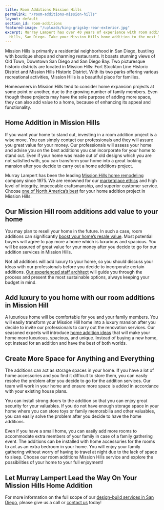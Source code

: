 ```yaml
---
title: Room Additions Mission Hills
permalink: "/room-additions-mission-hills"
layout: default
section_id: room-additions
featured-image: "/uploads/king-grigsby-rear-exterior.jpg"
excerpt: Murray Lampert has over 40 years of experience with room additions in Mission
  Hills, San Diego. Take your Mission Hills home addition to the next level with us.
---
```


Mission Hills is primarily a residential neighborhood in San Diego, bustling with boutique shops and charming restaurants. It boasts stunning views of Old Town, Downtown San Diego and San Diego Bay. Two picturesque historic districts are located in Mission Hills: Fort Stockton Line Historic District and Mission Hills Historic District. With its two parks offering various recreational activities, Mission Hills is a beautiful place for families.

Homeowners in Mission Hills tend to consider home expansion projects at some point or another, due to the growing number of family members. Even though these projects may have the sole purpose of adding more space, they can also add value to a home, because of enhancing its appeal and functionality.

## Home Addition in Mission Hills

If you want your home to stand out, investing in a room addition project is a wise move. You can simply contact our professionals and they will assure you great value for your money. Our professionals will assess your home and advise you on the best additions you can incorporate for your home to stand out. Even if your home was made out of old designs which you are not satisfied with, you can transform your home into a great looking mansion after you decide to carry out a home additions project.

Murray Lampert has been the leading [Mission Hills home remodeling](/service-locations/mission-hills-design-build-and-remodel-services/) company since 1975. We are renowned for our [marketplace ethics](/another-better-business-bureau-torch-award) and high level of integrity, impeccable craftsmanship, and superior customer service. Choose [one of North America’s best](/murray-lampert-recognized-among-north-americas-best) for your home addition project in Mission Hills.

## Our Mission Hill room additions add value to your home

You may plan to resell your home in the future. In such a case, room additions can significantly [boost your home’s resale value](/infographic-luxury-living-cost-vs-value-home-improvements-2). Most potential buyers will agree to pay more a home which is luxurious and spacious. You will be assured of great value for your money after you decide to go for our addition services in Mission Hills.

Not all additions will add luxury to your home, so you should discuss your ideas with our professionals before you decide to incorporate certain additions. [Our experienced staff architect](/san-diego-architectural-design-services) will guide you through the process and present the most sustainable options, always keeping your budget in mind.

## Add luxury to you home with our room additions in Mission Hill

A luxurious home will be comfortable for you and your family members. You will easily transform your Mission Hill home into a luxury mansion after you decide to invite our professionals to carry out the renovation services. Our seasoned experts will introduce [home addition ideas](/san-diego-remodel-project-gallery) that will make your home more luxurious, spacious, and unique. Instead of buying a new home, opt instead for an addition and have the best of both worlds.

## Create More Space for Anything and Everything

The additions can act as storage spaces in your home. If you have a lot of home accessories and you find it difficult to store them, you can easily resolve the problem after you decide to go for the addition services. Our team will work in your home and ensure more space is added in accordance with your existing house plans.

You can install strong doors to the addition so that you can enjoy great security for your valuables. If you do not have enough storage space in your home where you can store toys or family memorabilia and other valuables, you can easily solve the problem after you decide to have the home additions.

Even if you have a small home, you can easily add more rooms to accommodate extra members of your family in case of a family gathering event. The additions can be installed with home accessories for the rooms to act as an extra bedroom in your home. You will enjoy your family gathering without worry of having to travel at night due to the lack of space to sleep. Choose our room additions Mission Hills service and explore the possibilities of your home to your full enjoyment!

## Let Murray Lampert Lead the Way On Your Mission Hills Home Addition

For more information on the full scope of our [design-build services in San Diego](/design-build-services-san-diego), please give us a call or [contact us](/contact) today!
